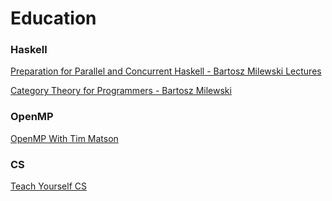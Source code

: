 # Education

### Haskell

[Preparation for Parallel and Concurrent Haskell - Bartosz Milewski Lectures](https://www.youtube.com/playlist?list=PLbgaMIhjbmEm_51-HWv9BQUXcmHYtl4sw)

[Category Theory for Programmers - Bartosz Milewski](https://github.com/hmemcpy/milewski-ctfp-pdf)

### OpenMP

[OpenMP With Tim Matson](https://www.youtube.com/playlist?list=PLLX-Q6B8xqZ8n8bwjGdzBJ25X2utwnoEG)

### CS

[Teach Yourself CS](https://teachyourselfcs.com/)
